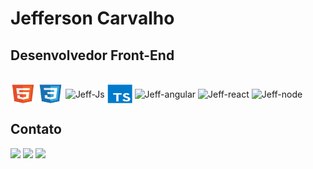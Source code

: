 # Jefferson Carvalho 

## Desenvolvedor Front-End

<div style="display: inline_block"><br>
  <img align="center" alt="jeff-HTML" height="30" width="40" src="https://raw.githubusercontent.com/devicons/devicon/master/icons/html5/html5-original.svg">
  <img align="center" alt="Jeff-CSS" height="30" width="40" src="https://raw.githubusercontent.com/devicons/devicon/master/icons/css3/css3-original.svg">
  <img align="center" alt="Jeff-Js" height="30" width="40" src="https://cdn.jsdelivr.net/gh/devicons/devicon/icons/javascript/javascript-original.svg">
  <img align="center" alt="Jeff-Ts" height="30" width="40" src="https://raw.githubusercontent.com/devicons/devicon/master/icons/typescript/typescript-plain.svg">
  <img align="center" alt="Jeff-angular" height="30" width="40" src="https://cdn.jsdelivr.net/gh/devicons/devicon/icons/angularjs/angularjs-original.svg">
  <img align="center" alt="Jeff-react" height="30" width="40" src="https://cdn.jsdelivr.net/gh/devicons/devicon/icons/react/react-original.svg">
  <img align="center" alt="Jeff-node" height="30" width="40" src="https://cdn.jsdelivr.net/gh/devicons/devicon/icons/nodejs/nodejs-original.svg">

</div>
  
  <h2>Contato</h2>

  <div> 
  <a href = "https://jeffersoncarvalho.tech"><img src="https://img.shields.io/badge/-Portfolio-%23333?style=for-the-badge&logo=portfoliol&logoColor=white" target="_blank"></a>
  <a href="https://www.linkedin.com/in/jefferson-carvalho-ba218a276/" target="_blank"><img src="https://img.shields.io/badge/-LinkedIn-%230077B5?style=for-the-badge&logo=linkedin&logoColor=white" target="_blank"></a> 
    <a href = "mailto:jeffersonmatias2023@gmail.com"><img src="https://img.shields.io/badge/-Gmail-%23333?style=for-the-badge&logo=gmail&logoColor=white" target="_blank"></a>
</div>
